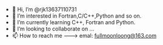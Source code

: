 - 👋 Hi, I’m @rjk13637110731
- 👀 I’m interested in Fortran,C/C++,Python and so on.
- 🌱 I’m currently learning C++, Fortran and Python.
- 💞️ I’m looking to collaborate on ...
- 📫 How to reach me ---> emal: fullmoonloong@163.com

<!---
rjk13637110731/rjk13637110731 is a ✨ special ✨ repository because its `README.md` (this file) appears on your GitHub profile.
You can click the Preview link to take a look at your changes.
--->
